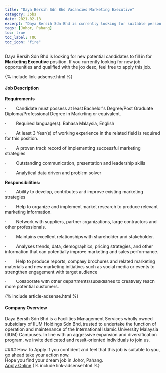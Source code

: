```yaml
---
title: "Daya Bersih Sdn Bhd Vacancies Marketing Executive" 
category: Jobs 
date: 2021-02-18 
excerpt: "Daya Bersih Sdn Bhd is currently looking for suitable person to fill in the Marketing Executive which based in Johor, Pahang" 
tags: [Johor, Pahang] 
toc: true 
toc_label: TOC 
toc_icon: "fire" 
--- 
```


<p>Daya Bersih Sdn Bhd is looking for new potential candidates to fill in for <b>Marketing Executive</b> position. If you currently looking for new job opportunities and qualified with the job desc, feel free to apply this job.
</p>{% include link-adsense.html %} 
<div><div><h4>Job Description</h4></div><div><div><span><div><p><strong>Requirements</strong></p><p>&#183;&#160;&#160;&#160;&#160;&#160;&#160;&#160;&#160;Candidate must possess at least Bachelor's Degree/Post Graduate Diploma/Professional Degree in Marketing or equivalent.</p><p>&#183;&#160;&#160;&#160;&#160;&#160;&#160;&#160;&#160;Required language(s):&#160;Bahasa Malaysia, English</p><p>&#183;&#160;&#160;&#160;&#160;&#160;&#160;&#160;&#160;At least 3&#160;Year(s) of working experience in the related field is required for this position.</p><p>&#183;&#160;&#160;&#160;&#160;&#160;&#160;&#160;&#160;A proven track record of implementing successful marketing strategies&#160;</p><p>&#183;&#160;&#160;&#160;&#160;&#160;&#160;&#160;&#160;Outstanding communication, presentation and leadership skills</p><p>&#183;&#160;&#160;&#160;&#160;&#160;&#160;&#160;&#160;Analytical data driven and problem solver</p><p><strong>Responsibilities:</strong></p><p>&#183;&#160;&#160;&#160;&#160;&#160;&#160;&#160;&#160;Ability to develop, contributes and improve existing marketing strategies</p><p>&#183;&#160;&#160;&#160;&#160;&#160;&#160;&#160;&#160;Help to organize and implement market research to produce relevant marketing information.</p><p>&#183;&#160;&#160;&#160;&#160;&#160;&#160;&#160;&#160;Network with suppliers, partner organizations, large contractors and other professionals.</p><p>&#183;&#160;&#160;&#160;&#160;&#160;&#160;&#160;&#160;Maintains excellent relationships with shareholder and stakeholder.</p><p>&#183;&#160;&#160;&#160;&#160;&#160;&#160;&#160;&#160;Analyses trends, data, demographics, pricing strategies, and other information that can potentially improve marketing and sales performance.</p><p>&#183;&#160;&#160;&#160;&#160;&#160;&#160;&#160;&#160;Help&#160;to produce reports, company brochures and related marketing materials and new marketing initiatives such as social media or events to strengthen engagement with target audience</p><p>&#183;&#160;&#160;&#160;&#160;&#160;&#160;&#160;&#160;Collaborate with other departments/subsidiaries to creatively reach more potential customers.</p></div></span></div></div></div> 
{% include article-adsense.html %} 
<div><div><h4>Company Overview</h4></div><div><div><span><div><p>Daya Bersih Sdn Bhd is a Facilities Management Services wholly owned subsidiary of IIUM Holdings Sdn Bhd, trusted to undertake the function of operation and maintenance of the International Islamic University Malaysia (IIUM) Campuses. In line with an aggressive expansion and diversification program, we invite dedicated and result-oriented individuals to join us.</p></div></span></div></div></div> 
#### How To Apply 
If you confident and feel that this job is suitable to you, go ahead take your action now. <br/> 
Hope you find your dream job in Johor, Pahang. <br/> 
<a href="https://www.jobstreet.com.my/en/job/marketing-executive-4484705?jobId=jobstreet-my-job-4484705&" class="btn btn--info" target="_blank" rel="nofollow noopenner">Apply Online</a> 
{% include link-adsense.html %} 